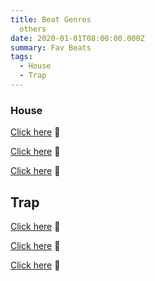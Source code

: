 ```yaml
---
title: Beat Genres
  others
date: 2020-01-01T08:00:00.000Z
summary: Fav Beats
tags:
  - House
  - Trap
---
```


### House


[Click here](https://soundcloud.com/qi-studio/beat-mix-by-me) 📀

[Click here](https://soundcloud.com/qi-studio/house-beat-by-me) 📀

[Click here](https://soundcloud.com/qi-studio/radio-120bpm-bminor) 📀



## Trap


[Click here](https://soundcloud.com/qi-studio/mc-yung-style) 📀

[Click here](https://soundcloud.com/qi-studio/master) 📀

[Click here](https://soundcloud.com/qi-studio/beat-songwriting) 📀



